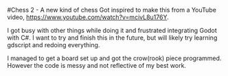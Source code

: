 #Chess 2 - A new kind of chess
Got inspired to make this from a YouTube video, https://www.youtube.com/watch?v=mcivL8u176Y. 

I got busy with other things while doing it and frustrated integrating Godot with C#. I want to try and finish this in the future, but will likely try learning gdscript and redoing everything.

I managed to get a board set up and got the crow(rook) piece programmed. However the code is messy and not reflective of my best work. 